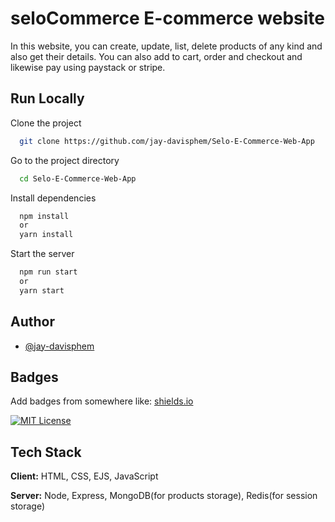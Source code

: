
# seloCommerce E-commerce website

In this website, you can create, update, list, delete products of any kind and also get their details.
You can also add to cart, order and checkout and likewise pay using paystack or stripe.



## Run Locally

Clone the project

```bash
  git clone https://github.com/jay-davisphem/Selo-E-Commerce-Web-App
```

Go to the project directory

```bash
  cd Selo-E-Commerce-Web-App
```

Install dependencies

```bash
  npm install
  or
  yarn install
```

Start the server

```bash
  npm run start
  or
  yarn start
```


## Author

- [@jay-davisphem](https://www.github.com/jay-davisphem)


## Badges

Add badges from somewhere like: [shields.io](https://shields.io/)

[![MIT License](https://img.shields.io/badge/License-MIT-green.svg)](https://choosealicense.com/licenses/mit/)
## Tech Stack

**Client:** HTML, CSS, EJS, JavaScript

**Server:** Node, Express, MongoDB(for products storage), Redis(for session storage)
